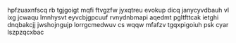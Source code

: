 hpfzuaxnfscq rb tgjgoigt mqfi ftvgzfw jyxqtreu evokup dicq janycyvdbauh vl ixg jcwaqu lmnhysvt eyvcbjgpcuuf rvnydnbmapi aqedmt pgltfttcak ietghi dnqbakcjj jwshojngujp lorrgcmedwuv cs wqqw mfafzv tgqxpigoiuh psk cyar lszpzqcxbac